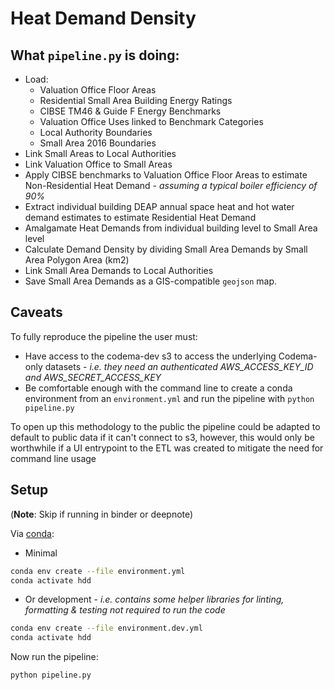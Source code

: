 # Heat Demand Density

## What `pipeline.py` is doing:

- Load:
    - Valuation Office Floor Areas
    - Residential Small Area Building Energy Ratings
    - CIBSE TM46 & Guide F Energy Benchmarks 
    - Valuation Office Uses linked to Benchmark Categories
    - Local Authority Boundaries
    - Small Area 2016 Boundaries
- Link Small Areas to Local Authorities
- Link Valuation Office to Small Areas
- Apply CIBSE benchmarks to Valuation Office Floor Areas to estimate Non-Residential Heat Demand - *assuming a typical boiler efficiency of 90%*
- Extract individual building DEAP annual space heat and hot water demand estimates to estimate Residential Heat Demand
- Amalgamate Heat Demands from individual building level to Small Area level
- Calculate Demand Density by dividing Small Area Demands by Small Area Polygon Area (km2)
- Link Small Area Demands to Local Authorities
- Save Small Area Demands as a GIS-compatible `geojson` map.

## Caveats

To fully reproduce the pipeline the user must:
- Have access to the codema-dev s3 to access the underlying Codema-only datasets - *i.e. they need an authenticated AWS_ACCESS_KEY_ID and AWS_SECRET_ACCESS_KEY*
- Be comfortable enough with the command line to create a conda environment from an `environment.yml` and run the pipeline with `python pipeline.py`

To open up this methodology to the public the pipeline could be adapted to default to public data if it can't connect to s3, however, this would only be worthwhile if a UI entrypoint to the ETL was created to mitigate the need for command line usage


## Setup
(**Note**: Skip if running in binder or deepnote)

Via [conda](https://github.com/conda-forge/miniforge):

- Minimal
```bash
conda env create --file environment.yml
conda activate hdd
```

- Or development - *i.e. contains some helper libraries for linting, formatting & testing not required to run the code*
```bash
conda env create --file environment.dev.yml
conda activate hdd
```

Now run the pipeline:

```bash
python pipeline.py
```